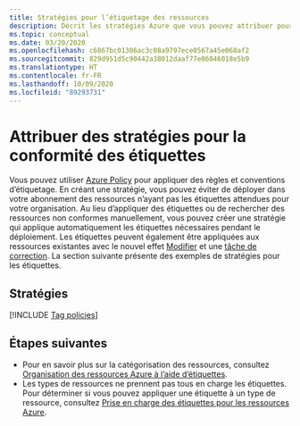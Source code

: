 ```yaml
---
title: Stratégies pour l’étiquetage des ressources
description: Décrit les stratégies Azure que vous pouvez attribuer pour garantir la conformité des étiquettes.
ms.topic: conceptual
ms.date: 03/20/2020
ms.openlocfilehash: c6867bc01306ac3c08a9797ece0567a45e060af2
ms.sourcegitcommit: 829d951d5c90442a38012daaf77e86046018e5b9
ms.translationtype: HT
ms.contentlocale: fr-FR
ms.lasthandoff: 10/09/2020
ms.locfileid: "89293731"
---
```

# <a name="assign-policies-for-tag-compliance"></a>Attribuer des stratégies pour la conformité des étiquettes

Vous pouvez utiliser [Azure Policy](../../governance/policy/overview.md) pour appliquer des règles et conventions d’étiquetage. En créant une stratégie, vous pouvez éviter de déployer dans votre abonnement des ressources n’ayant pas les étiquettes attendues pour votre organisation. Au lieu d’appliquer des étiquettes ou de rechercher des ressources non conformes manuellement, vous pouvez créer une stratégie qui applique automatiquement les étiquettes nécessaires pendant le déploiement. Les étiquettes peuvent également être appliquées aux ressources existantes avec le nouvel effet [Modifier](../../governance/policy/concepts/effects.md#modify) et une [tâche de correction](../../governance/policy/how-to/remediate-resources.md). La section suivante présente des exemples de stratégies pour les étiquettes.

## <a name="policies"></a>Stratégies

[!INCLUDE [Tag policies](../../../includes/policy/reference/bycat/policies-tags.md)]

## <a name="next-steps"></a>Étapes suivantes

* Pour en savoir plus sur la catégorisation des ressources, consultez [Organisation des ressources Azure à l’aide d’étiquettes](tag-resources.md).
* Les types de ressources ne prennent pas tous en charge les étiquettes. Pour déterminer si vous pouvez appliquer une étiquette à un type de ressource, consultez [Prise en charge des étiquettes pour les ressources Azure](tag-support.md).
